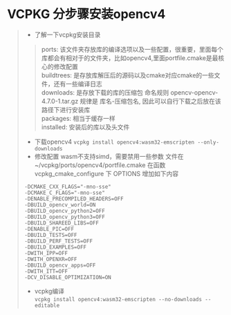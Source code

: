 # VCPKG 分步骤安装opencv4

> * 了解一下vcpkg安装目录
>> ports: 该文件夹存放库的编译选项以及一些配置，很重要，里面每个库都会有相对于的文件夹，比如opencv4,里面portfile.cmake是最核心的修改配置   
>> buildtrees: 是存放库解压后的源码以及cmake对应cmake的一些文件，还有一些编译日志   
>> downloads: 是存放下载的库的压缩包 命名规则 opencv-opencv-4.7.0-1.tar.gz   规律是 库名-压缩包名, 因此可以自行下载之后放在该路径下进行安装库   
>> packages: 相当于缓存一样   
>> installed: 安装后的库以及头文件    
> * 下载opencv4
> `vcpkg install opencv4:wasm32-emscripten --only-downloads`
> * 修改配置 wasm不支持simd，需要禁用一些参数 文件在 ~/vcpkg/ports/opencv4/portfile.cmake   在函数 vcpkg_cmake_configure 下 OPTIONS 增加如下内容
> ```
> -DCMAKE_CXX_FLAGS="-mno-sse"
> -DCMAKE_C_FLAGS="-mno-sse"
> -DENABLE_PRECOMPILED_HEADERS=OFF
> -DBUILD_opencv_world=ON
> -DBUILD_opencv_python2=OFF
> -DBUILD_opencv_python3=OFF
> -DBUILD_SHAREED_LIBS=OFF
> -DENABLE_PIC=OFF
> -DBUILD_TESTS=OFF
> -DBUILD_PERF_TESTS=OFF
> -DBUILD_EXAMPLES=OFF
> -DWITH_IPP=OFF
> -DWITH_OPENXR=OFF
> -DBUILD_opencv_apps=OFF
> -DWITH_ITT=OFF
> -DCV_DISABLE_OPTIMIZATION=ON
> ```
> * vcpkg编译    
> `vcpkg install opencv4:wasm32-emscripten --no-downloads --editable`
